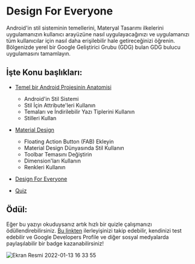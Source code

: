 # Design For Everyone

Android'in stil sisteminin temellerini, Materyal Tasarımı ilkelerini uygulamanızın kullanıcı arayüzüne nasıl uygulayacağınızı ve uygulamanızı tüm kullanıcılar için nasıl daha erişilebilir hale getireceğinizi öğrenin. Bölgenizde yerel bir Google Geliştirici Grubu (GDG) bulan GDG bulucu uygulamasını tamamlayın.


## İşte Konu başlıkları:

 - [Temel bir Android Projesinin Anatomisi](https://github.com/serkanalc/Android-Kotlin-Fundamentals/tree/main/Part%2010%20-%20Design%20For%20Everyone/Dok%C3%BCman%201%20-%20Styles%20%26%20Themes)
   - Android'in Stil Sistemi
   - Stil İçin Attribute'leri Kullanın
   - Temaları ve İndirilebilir Yazı Tiplerini Kullanın
   - Stilleri Kullan

 - [Material Design](https://github.com/serkanalc/Android-Kotlin-Fundamentals/tree/main/Part%2010%20-%20Design%20For%20Everyone/Dok%C3%BCman%202%20-%20Material%20Design)
   - Floating Action Button (FAB) Ekleyin
   - Material Design Dünyasında Stil Kullanın
   - Toolbar Temasını Değiştirin
   - Dimension'ları Kullanın
   - Renkleri Kullanın 

 - [Design For Everyone](https://github.com/serkanalc/Android-Kotlin-Fundamentals/tree/main/Part%2010%20-%20Design%20For%20Everyone/Dok%C3%BCman%203%20-%20Design%20for%20Everyone)

 - [Quiz](https://github.com/serkanalc/Android-Kotlin-Fundamentals/tree/main/Part%2010%20-%20Design%20For%20Everyone/Quiz)

## Ödül:

Eğer bu yazıyı okuduysanız artık hızlı bir quizle çalışmanızı ödüllendirebilirsiniz. [Bu linkten](https://developer.android.com/courses/quizzes/kotlin-fundamentals-ten/kotlin-fundamentals-ten?authuser=6&continue=https%3A%2F%2Fdeveloper.android.com%2Fcourses%2Fpathways%2Fkotlin-fundamentals-ten%3Fauthuser%3D6%23quiz-%2Fcourses%2Fquizzes%2Fkotlin-fundamentals-ten%2Fkotlin-fundamentals-ten) ilerleyişinizi takip edebilir, kendinizi test edebilir ve Google Developers Profile ve diğer sosyal medyalarda paylaşılabilir bir badge kazanabilirsiniz!

![Ekran Resmi 2022-01-13 16 33 55](https://user-images.githubusercontent.com/70329389/149339748-36081bae-604b-439c-9fd1-1859e1861826.png)



